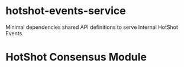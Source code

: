 # hotshot-events-service

Minimal dependencies shared API definitions to serve Internal HotShot Events

# HotShot Consensus Module
